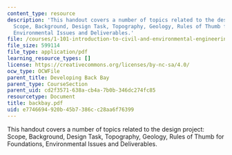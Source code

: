 ```yaml
---
content_type: resource
description: 'This handout covers a number of topics related to the design project:
  Scope, Background, Design Task, Topography, Geology, Rules of Thumb for Foundations,
  Environmental Issues and Deliverables.'
file: /courses/1-101-introduction-to-civil-and-environmental-engineering-design-i-fall-2006/e7746694920b45b7386cc28aa6f76399_backbay.pdf
file_size: 599114
file_type: application/pdf
learning_resource_types: []
license: https://creativecommons.org/licenses/by-nc-sa/4.0/
ocw_type: OCWFile
parent_title: Developing Back Bay
parent_type: CourseSection
parent_uid: cd2f3571-638a-cb4a-7b0b-346dc274fc85
resourcetype: Document
title: backbay.pdf
uid: e7746694-920b-45b7-386c-c28aa6f76399
---
```

This handout covers a number of topics related to the design project: Scope, Background, Design Task, Topography, Geology, Rules of Thumb for Foundations, Environmental Issues and Deliverables.